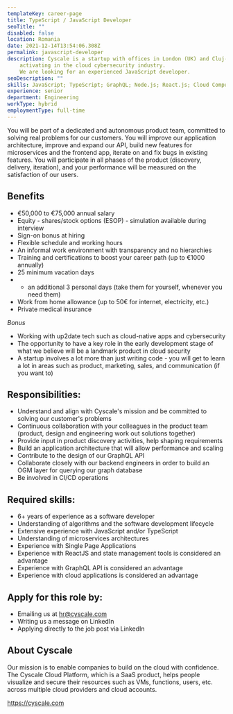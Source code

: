 ```yaml
---
templateKey: career-page
title: TypeScript / JavaScript Developer
seoTitle: ""
disabled: false
location: Romania
date: 2021-12-14T13:54:06.308Z
permalink: javascript-developer
description: Cyscale is a startup with offices in London (UK) and Cluj-Napoca (RO),
    activating in the cloud cybersecurity industry.
    We are looking for an experienced JavaScript developer.
seoDescription: ""
skills: JavaScript; TypeScript; GraphQL; Node.js; React.js; Cloud Computing.
experience: senior
department: Engineering
workType: hybrid
employmentType: full-time
---
```


You will be part of a dedicated and autonomous product team, committed to solving real problems for our customers. You will improve our application architecture, improve and expand our API, build new features for microservices and the frontend app, iterate on and fix bugs in existing features. You will participate in all phases of the product (discovery, delivery, iteration), and your performance will be measured on the satisfaction of our users.

## **Benefits**

-   €50,000 to €75,000 annual salary
-   Equity - shares/stock options (ESOP) - simulation available during interview
-   Sign-on bonus at hiring
-   Flexible schedule and working hours
-   An informal work environment with transparency and no hierarchies
-   Training and certifications to boost your career path (up to €1000 annually)
-   25 minimum vacation days
-   + an additional 3 personal days (take them for yourself, whenever you need them)
-   Work from home allowance (up to 50€ for internet, electricity, etc.)
-   Private medical insurance

_Bonus_

-   Working with up2date tech such as cloud-native apps and cybersecurity
-   The opportunity to have a key role in the early development stage of what we believe will be a landmark product in cloud security
-   A startup involves a lot more than just writing code - you will get to learn a lot in areas such as product, marketing, sales, and communication (if you want to)

## **Responsibilities:**

-   Understand and align with Cyscale's mission and be committed to solving our customer's problems
-   Continuous collaboration with your colleagues in the product team (product, design and engineering work out solutions together)
-   Provide input in product discovery activities, help shaping requirements
-   Build an application architecture that will allow performance and scaling
-   Contribute to the design of our GraphQL API
-   Collaborate closely with our backend engineers in order to build an OGM layer for querying our graph database
-   Be involved in CI/CD operations

## **Required skills:**

-   6+ years of experience as a software developer
-   Understanding of algorithms and the software development lifecycle
-   Extensive experience with JavaScript and/or TypeScript
-   Understanding of microservices architectures
-   Experience with Single Page Applications
-   Experience with ReactJS and state management tools is considered an advantage
-   Experience with GraphQL API is considered an advantage
-   Experience with cloud applications is considered an advantage

## Apply for this role by:

-   Emailing us at [hr@cyscale.com](mailto:hr@cyscale.com)
-   Writing us a message on LinkedIn
-   Applying directly to the job post via LinkedIn

## About Cyscale

Our mission is to enable companies to build on the cloud with confidence. The Cyscale Cloud Platform, which is a SaaS product, helps people visualize and secure their resources such as VMs, functions, users, etc. across multiple cloud providers and cloud accounts.

https://cyscale.com
